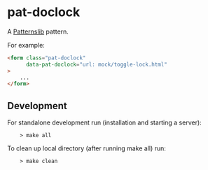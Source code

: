 # pat-doclock

A [Patternslib](http://patternslib.com) pattern.


For example:
```html
<form class="pat-doclock"
      data-pat-doclock="url: mock/toggle-lock.html"
>
    ...
</form>
```

## Development

For standalone development run (installation and starting a server):
```shell
    > make all
```

To clean up local directory (after running make all) run:
```shell
    > make clean
```
